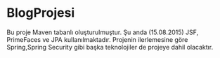 # BlogProjesi
Bu proje Maven tabanlı oluşturulmuştur. Şu anda (15.08.2015) JSF, PrimeFaces ve JPA kullanılmaktadır. 
Projenin ilerlemesine göre Spring,Spring Security gibi başka teknolojiler de projeye dahil olacaktır.
